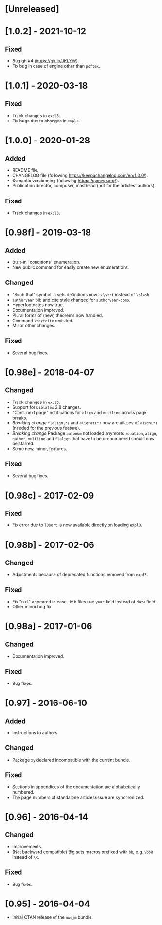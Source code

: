 # [Unreleased]

# [1.0.2] - 2021-10-12

## Fixed
- Bug gh #4 (https://git.io/JKLYW).
- Fix bug in case of engine other than `pdftex`.

# [1.0.1] - 2020-03-18

## Fixed
- Track changes in `expl3`.
- Fix bugs due to changes in `expl3`.

# [1.0.0] - 2020-01-28

## Added
- README file.
- CHANGELOG file (following https://keepachangelog.com/en/1.0.0/).
- Semantic versionning (following https://semver.org/).
- Publication director, composer, masthead (not for the articles' authors).

## Fixed
- Track changes in `expl3`.

# [0.98f] - 2019-03-18

## Added
- Built-in "conditions" enumeration.
- New public command for easily create new enumerations.

## Changed
- "Such that" symbol in sets definitions now is `\vert` instead of `\slash`.
- `authoryear` bib and cite style changed for `authoryear-comp`.
- Hyperfootnotes now true.
- Documentation improved.
- Plural forms of (new) theorems now handled.
- Command `\textcite` revisited.
- Minor other changes.

## Fixed
- Several bug fixes.

# [0.98e] - 2018-04-07

## Changed
- Track changes in `expl3`.
- Support for `biblatex` 3.8 changes.
- "Cont. next page" notifications for `align` and `multline` across page breaks.
- *Breaking change* `flalign(*)` and `alignat(*)` now are aliases of `align(*)`
  (needed for the previous feature).
- *Breaking change* Package `autonum` not loaded anymore: `equation`, `align`,
  `gather`, `multline` and `flalign` that have to be un-numbered should now be
  starred.
- Some new, minor, features.

## Fixed
- Several bug fixes.

# [0.98c] - 2017-02-09

## Fixed
- Fix error due to `l3sort` is now available directly on loading `expl3`.

# [0.98b] - 2017-02-06

## Changed
- Adjustments because of deprecated functions removed from `expl3`.

## Fixed
- Fix "n.d." appeared in case `.bib` files use `year` field instead of `date`
  field.
- Other minor bug fix.

# [0.98a] - 2017-01-06

## Changed
- Documentation improved.

## Fixed
- Bug fixes.

# [0.97] - 2016-06-10

## Added
- Instructions to authors

## Changed
- Package `xy` declared incompatible with the current bundle.

## Fixed
- Sections in appendices of the documentation are alphabetically numbered.
- The page numbers of standalone articles/issue are synchronized.

# [0.96] - 2016-04-14

## Changed
- Improvements.
- (Not backward compatible) Big sets macros prefixed with `bb`, e.g. `\bbR`
  instead of `\R`.

## Fixed
- Bug fixes.

# [0.95] - 2016-04-04

- Initial CTAN release of the `nwejm` bundle.
